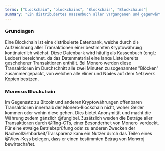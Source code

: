 ```yaml
---
terms: ["blockchain", "blockchains", "Blockchain", "Blockchains"]
summary: "Ein distribuiertes Kassenbuch aller vergangenen und gegenwärtigen Transaktionen, ohne Sender oder Empfänger der Gelder aufzudecken"
---
```


### Grundlagen

Eine Blockchain ist eine distribuierte Datenbank, welche durch die Aufzeichnung aller Transaktionen einer bestimmten Kryptowährung kontinuierlich wächst. Diese Datenbank wird häufig als Kassenbuch (engl.: Ledger) bezeichnet, da das Datenmaterial eine lange Liste bereits geschehener Transaktionen enthält. Bei Monero werden diese Transaktionen im Durchschnitt alle zwei Minuten zu sogenannten "Blöcken" zusammengepackt, von welchen alle Miner und Nodes auf dem Netzwerk Kopien besitzen.

### Moneros Blockchain

Im Gegensatz zu Bitcoin und anderen Kryptowährungen offenbaren Transaktionen innerhalb der Monero-Blockchain nicht, woher Gelder kommen oder wohin diese gehen. Dies bietet Anonymität und macht die Währung zudem gänzlich @fungibel. Zusätzlich werden die Beträge aller Transaktionen durch @Ring-CTs, einer Besonderheit von Monero, verdeckt. Für eine etwaige Betriebsprüfung oder zu anderen Zwecken der Nachvollziehbarkeit/Transparenz kann ein Nutzer durch das Teilen eines @View-Keys belegen, dass er einen bestimmten Betrag von Moneroj bewirtschaftet.
